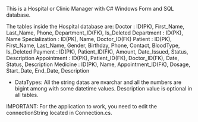 This is a Hospital or Clinic Manager with C# Windows Form and SQL database.

The tables inside the Hospital database are:
Doctor : ID(PK), First_Name, Last_Name, Phone, Department_ID(FK), Is_Deleted
Department : ID(PK), Name
Specialization : ID(PK), Name, Doctor_ID(FK)
Patient : ID(PK), First_Name, Last_Name, Gender, Birthday, Phone, Contact, BloodType, Is_Deleted
Payment : ID(PK), Patient_ID(FK), Amount, Date_Issued, Status, Description
Appointment : ID(PK), Patient_ID(FK), Doctor_ID(FK), Date, Status, Description
Medicine : ID(PK), Name, Appointment_ID(FK), Dosage, Start_Date, End_Date, Description

- DataTypes: All the string datas are nvarchar and all the numbers are bigint among with some datetime values. Description value is optional in all tables.

IMPORTANT: For the application to work, you need to edit the connectionString located in Connection.cs.
